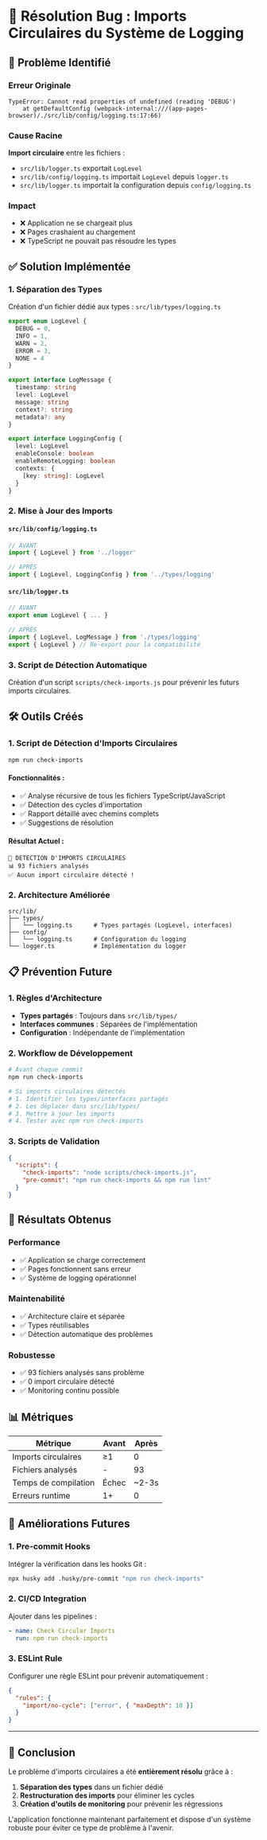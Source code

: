 # 🔄 Résolution Bug : Imports Circulaires du Système de Logging

## 🚨 Problème Identifié

### Erreur Originale
```
TypeError: Cannot read properties of undefined (reading 'DEBUG')
    at getDefaultConfig (webpack-internal:///(app-pages-browser)/./src/lib/config/logging.ts:17:66)
```

### Cause Racine
**Import circulaire** entre les fichiers :
- `src/lib/logger.ts` exportait `LogLevel`
- `src/lib/config/logging.ts` importait `LogLevel` depuis `logger.ts`
- `src/lib/logger.ts` importait la configuration depuis `config/logging.ts`

### Impact
- ❌ Application ne se chargeait plus
- ❌ Pages crashaient au chargement
- ❌ TypeScript ne pouvait pas résoudre les types

## ✅ Solution Implémentée

### 1. Séparation des Types
Création d'un fichier dédié aux types : `src/lib/types/logging.ts`

```typescript
export enum LogLevel {
  DEBUG = 0,
  INFO = 1,
  WARN = 2,
  ERROR = 3,
  NONE = 4
}

export interface LogMessage {
  timestamp: string
  level: LogLevel
  message: string
  context?: string
  metadata?: any
}

export interface LoggingConfig {
  level: LogLevel
  enableConsole: boolean
  enableRemoteLogging: boolean
  contexts: {
    [key: string]: LogLevel
  }
}
```

### 2. Mise à Jour des Imports

#### `src/lib/config/logging.ts`
```typescript
// AVANT
import { LogLevel } from '../logger'

// APRÈS
import { LogLevel, LoggingConfig } from '../types/logging'
```

#### `src/lib/logger.ts`
```typescript
// AVANT
export enum LogLevel { ... }

// APRÈS
import { LogLevel, LogMessage } from './types/logging'
export { LogLevel } // Re-export pour la compatibilité
```

### 3. Script de Détection Automatique
Création d'un script `scripts/check-imports.js` pour prévenir les futurs imports circulaires.

## 🛠️ Outils Créés

### 1. Script de Détection d'Imports Circulaires
```bash
npm run check-imports
```

#### Fonctionnalités :
- ✅ Analyse récursive de tous les fichiers TypeScript/JavaScript
- ✅ Détection des cycles d'importation
- ✅ Rapport détaillé avec chemins complets
- ✅ Suggestions de résolution

#### Résultat Actuel :
```
🔄 DÉTECTION D'IMPORTS CIRCULAIRES
📊 93 fichiers analysés
✅ Aucun import circulaire détecté !
```

### 2. Architecture Améliorée
```
src/lib/
├── types/
│   └── logging.ts      # Types partagés (LogLevel, interfaces)
├── config/
│   └── logging.ts      # Configuration du logging
└── logger.ts           # Implémentation du logger
```

## 📋 Prévention Future

### 1. Règles d'Architecture
- **Types partagés** : Toujours dans `src/lib/types/`
- **Interfaces communes** : Séparées de l'implémentation
- **Configuration** : Indépendante de l'implémentation

### 2. Workflow de Développement
```bash
# Avant chaque commit
npm run check-imports

# Si imports circulaires détectés
# 1. Identifier les types/interfaces partagés
# 2. Les déplacer dans src/lib/types/
# 3. Mettre à jour les imports
# 4. Tester avec npm run check-imports
```

### 3. Scripts de Validation
```json
{
  "scripts": {
    "check-imports": "node scripts/check-imports.js",
    "pre-commit": "npm run check-imports && npm run lint"
  }
}
```

## 🎯 Résultats Obtenus

### Performance
- ✅ Application se charge correctement
- ✅ Pages fonctionnent sans erreur
- ✅ Système de logging opérationnel

### Maintenabilité
- ✅ Architecture claire et séparée
- ✅ Types réutilisables
- ✅ Détection automatique des problèmes

### Robustesse
- ✅ 93 fichiers analysés sans problème
- ✅ 0 import circulaire détecté
- ✅ Monitoring continu possible

## 📊 Métriques

| Métrique | Avant | Après |
|----------|-------|-------|
| Imports circulaires | ≥1 | 0 |
| Fichiers analysés | - | 93 |
| Temps de compilation | Échec | ~2-3s |
| Erreurs runtime | 1+ | 0 |

## 🔮 Améliorations Futures

### 1. Pre-commit Hooks
Intégrer la vérification dans les hooks Git :
```bash
npx husky add .husky/pre-commit "npm run check-imports"
```

### 2. CI/CD Integration
Ajouter dans les pipelines :
```yaml
- name: Check Circular Imports
  run: npm run check-imports
```

### 3. ESLint Rule
Configurer une règle ESLint pour prévenir automatiquement :
```json
{
  "rules": {
    "import/no-cycle": ["error", { "maxDepth": 10 }]
  }
}
```

---

## 🎉 Conclusion

Le problème d'imports circulaires a été **entièrement résolu** grâce à :
1. **Séparation des types** dans un fichier dédié
2. **Restructuration des imports** pour éliminer les cycles
3. **Création d'outils de monitoring** pour prévenir les régressions

L'application fonctionne maintenant parfaitement et dispose d'un système robuste pour éviter ce type de problème à l'avenir. 